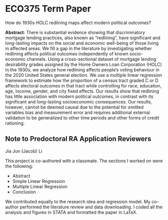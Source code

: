 # ECO375 Term Paper
How do 1930s HOLC redlining maps affect modern political outcomes?

**Abstract**:
There is substantial evidence showing that discriminatory mortgage lending practices, also known as “redlining”, have significant and long-lasting impacts on the social and economic well-being of those living in affected areas. We fill a gap in the literature by investigating whether redlining affects political outcomes independently of known socio-economic channels. Using a cross-sectional dataset of mortgage lending desirability grades assigned by the Home Owners Loan Corporation (HOLC) in the 1930s, we analyze how redlining affects people’s voting behaviour in the 2020 United States general election. We use a multiple linear regression framework to estimate how the proportion of a census tract graded C or D affects electoral outcomes in that tract while controlling for race, education, age, income, gender, and city fixed effects. Our results show that redlining has little association with modern political outcomes, in contrast with its significant and long-lasting socioeconomic consequences. Our results, however, cannot be deemed causal due to the potential for omitted variables bias and measurement error and requires additional external validation to be generalized to other time periods and other forms of credit rationing.

## Note to Predoctoral RA Application Reviewers
Jia Jun (Jacob) Li

This project is co-authored with a classmate. The sections I worked on were the following:
* Abstract
* Simple Linear Regression
* Multiple Linear Regression
* Conclusion

We contributed equally to the research idea and regression model. My co-author performed the literature review and data downloading. I coded all the analysis and figures in STATA and formatted the paper in LaTeX. 
